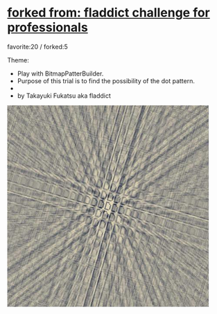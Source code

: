 # [forked from: fladdict challenge for professionals](http://wonderfl.net/c/vDHY)

favorite:20 / forked:5

Theme:  
* Play with BitmapPatterBuilder.  
* Purpose of this trial is to find the possibility of the dot pattern.  
*  
* by Takayuki Fukatsu aka fladdict  


![thumbnail](./thumbnail.jpg)